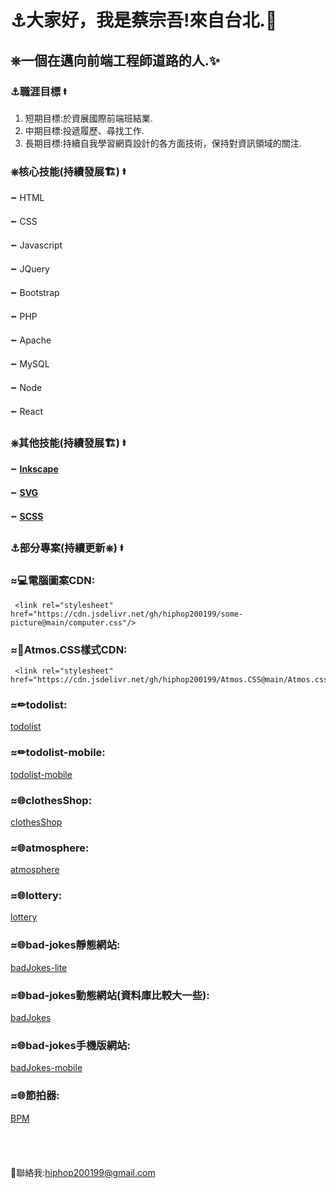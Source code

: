 # &#9875;大家好，我是蔡宗吾!來自台北.&#127756;
## &#9096;一個在邁向前端工程師道路的人.&#10024;
### &#9875;職涯目標 &#11133;
1. 短期目標:於資展國際前端班結業.
2. 中期目標:投遞履歷、尋找工作.
3. 長期目標:持續自我學習網頁設計的各方面技術，保持對資訊領域的關注.

### &#9096;核心技能(持續發展&#127959;) &#11133;
   &#11132; HTML

   &#11132; CSS

   &#11132; Javascript

   &#11132; JQuery

   &#11132; Bootstrap

   &#11132; PHP

   &#11132; Apache

   &#11132; MySQL

   &#11132; Node

   &#11132; React

### &#9096;其他技能(持續發展&#127959;) &#11133;
 &#11132; **[Inkscape](https://inkscape.org/zh-hant/)**
 
 &#11132; **[SVG](https://developer.mozilla.org/en-US/docs/Web/SVG)**
 
 &#11132; **[SCSS](https://sass-lang.com/)**
 
### &#9875;部分專案(持續更新&#9096;) &#11133;
### &#8776;&#128187;電腦圖案CDN: 
     <link rel="stylesheet" href="https://cdn.jsdelivr.net/gh/hiphop200199/some-picture@main/computer.css"/>
### &#8776;&#128221;Atmos.CSS樣式CDN:
     <link rel="stylesheet" href="https://cdn.jsdelivr.net/gh/hiphop200199/Atmos.CSS@main/Atmos.css"/>
### &#8776;&#9999;todolist:
[todolist](https://hiphop200199.github.io/my-to-do-list/)
### &#8776;&#9999;todolist-mobile:
[todolist-mobile](https://hiphop200199.github.io/todolist-mobile-version/)
### &#8776;&#127760;clothesShop:
[clothesShop](https://hiphop200199.github.io/my-clothes-shop/)
### &#8776;&#127760;atmosphere:
[atmosphere](https://hiphop200199.github.io/atmosphere/)
### &#8776;&#127760;lottery:
[lottery](https://hiphop200199.github.io/my-lottery-website/)
### &#8776;&#127760;bad-jokes靜態網站:
[badJokes-lite](https://hiphop200199.github.io/time-for-bad-joke/)
### &#8776;&#127760;bad-jokes動態網站(資料庫比較大一些):
[badJokes](https://hiphop200199.infinityfreeapp.com/)
### &#8776;&#127760;bad-jokes手機版網站:
[badJokes-mobile](https://hiphop200199.github.io/time-for-bad-joke-mobile-version/)
### &#8776;&#127760;節拍器:
[BPM](https://hiphop200199.github.io/rhythm-visualizer/)
<br>
<br>
<br>
<br>
<br>
 &#128231;聯絡我:<hiphop200199@gmail.com>

